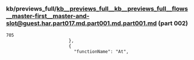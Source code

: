 ### kb/previews_full/kb__previews_full__kb__previews_full__flows__master-first__master-and-slot@guest.har.part017.md.part001.md.part001.md (part 002)

```md
705
                        },
                        {
                          "functionName": "At",
                      
```

```
